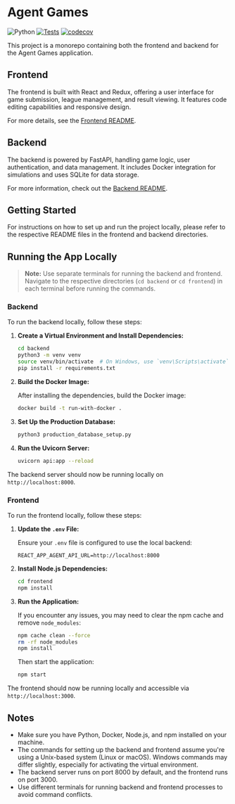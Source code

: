 # Agent Games

![Python](https://img.shields.io/badge/python-3.12-blue.svg) [![Tests](https://github.com/SanjinDedic/agent_games/actions/workflows/test.yml/badge.svg)](https://github.com/SanjinDedic/agent_games/actions/workflows/test.yml) [![codecov](https://codecov.io/gh/SanjinDedic/agent_games/graph/badge.svg?token=PWUU4GJSOD)](https://codecov.io/gh/SanjinDedic/agent_games)

This project is a monorepo containing both the frontend and backend for the Agent Games application.

## Frontend

The frontend is built with React and Redux, offering a user interface for game submission, league management, and result viewing. It features code editing capabilities and responsive design.

For more details, see the [Frontend README](./frontend/README.md).

## Backend

The backend is powered by FastAPI, handling game logic, user authentication, and data management. It includes Docker integration for simulations and uses SQLite for data storage.

For more information, check out the [Backend README](./backend/README.md).

## Getting Started

For instructions on how to set up and run the project locally, please refer to the respective README files in the frontend and backend directories.

## Running the App Locally

> **Note:** Use separate terminals for running the backend and frontend. Navigate to the respective directories (`cd backend` or `cd frontend`) in each terminal before running the commands.

### Backend

To run the backend locally, follow these steps:

1. **Create a Virtual Environment and Install Dependencies:**

    ```bash
    cd backend
    python3 -m venv venv
    source venv/bin/activate  # On Windows, use `venv\Scripts\activate`
    pip install -r requirements.txt
    ```

2. **Build the Docker Image:**

    After installing the dependencies, build the Docker image:

    ```bash
    docker build -t run-with-docker .
    ```

3. **Set Up the Production Database:**

    ```bash
    python3 production_database_setup.py
    ```

4. **Run the Uvicorn Server:**

    ```bash
    uvicorn api:app --reload
    ```

The backend server should now be running locally on `http://localhost:8000`.

### Frontend

To run the frontend locally, follow these steps:

1. **Update the `.env` File:**

    Ensure your `.env` file is configured to use the local backend:

    ```env
    REACT_APP_AGENT_API_URL=http://localhost:8000
    ```

2. **Install Node.js Dependencies:**

    ```bash
    cd frontend
    npm install
    ```

3. **Run the Application:**

    If you encounter any issues, you may need to clear the npm cache and remove `node_modules`:

    ```bash
    npm cache clean --force
    rm -rf node_modules
    npm install
    ```

    Then start the application:

    ```bash
    npm start
    ```

The frontend should now be running locally and accessible via `http://localhost:3000`.

## Notes

- Make sure you have Python, Docker, Node.js, and npm installed on your machine.
- The commands for setting up the backend and frontend assume you're using a Unix-based system (Linux or macOS). Windows commands may differ slightly, especially for activating the virtual environment.
- The backend server runs on port 8000 by default, and the frontend runs on port 3000.
- Use different terminals for running backend and frontend processes to avoid command conflicts.
